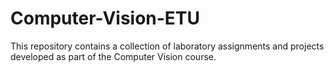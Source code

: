 # Computer-Vision-ETU
This repository contains a collection of laboratory assignments and projects developed as part of the Computer Vision  course. 
